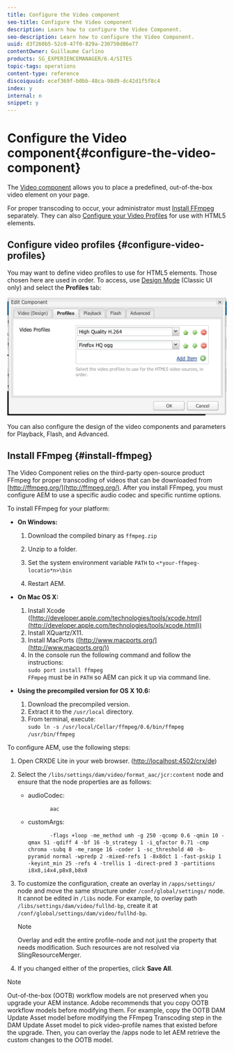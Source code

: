 ```yaml
---
title: Configure the Video component
seo-title: Configure the Video component
description: Learn how to configure the Video Component.
seo-description: Learn how to configure the Video Component.
uuid: d3f260b5-52c0-47f0-829a-230750d86e77
contentOwner: Guillaume Carlino
products: SG_EXPERIENCEMANAGER/6.4/SITES
topic-tags: operations
content-type: reference
discoiquuid: ecef369f-b0bb-48ca-98d9-dc42d1f5f8c4
index: y
internal: n
snippet: y
---
```


# Configure the Video component{#configure-the-video-component}

The [Video component](../../../sites/authoring/using/default-components-foundation.md#video) allows you to place a predefined, out-of-the-box video element on your page.

For proper transcoding to occur, your administrator must [Install FFmpeg](#installingffmpeg) separately. They can also [Configure your Video Profiles](#configuringvideoprofiles) for use with HTML5 elements.

## Configure video profiles {#configure-video-profiles}

<!--
Comment Type: remark
Last Modified By: Alison Heimoz (aheimoz)
Last Modified Date: 2017-11-30T04:59:43.351-0500
<p>use case?</p>
-->

You may want to define video profiles to use for HTML5 elements. Those chosen here are used in order. To access, use [Design Mode](../../../sites/authoring/using/default-components-designmode.md) (Classic UI only) and select the **Profiles** tab:

![](assets/chlimage_1-358.png)

You can also configure the design of the video components and parameters for Playback, Flash, and Advanced.

## Install FFmpeg {#install-ffmpeg}

The Video Component relies on the third-party open-source product FFmpeg for proper transcoding of videos that can be downloaded from [http://ffmpeg.org/](http://ffmpeg.org/). After you install FFmpeg, you must configure AEM to use a specific audio codec and specific runtime options.

To install FFmpeg for your platform:

* **On Windows:**

    1. Download the compiled binary as `ffmpeg.zip`  
    
    1. Unzip to a folder.  
    1. Set the system environment variable `PATH` to `<*your-ffmpeg-locatio*n>\bin`  
    
    1. Restart AEM.

* **On Mac OS X:**

    1. Install Xcode ([http://developer.apple.com/technologies/tools/xcode.html](http://developer.apple.com/technologies/tools/xcode.html))
    1. Install XQuartz/X11.
    1. Install MacPorts ([http://www.macports.org/](http://www.macports.org/))
    1. In the console run the following command and follow the instructions:  
       `sudo port install ffmpeg`   
       `FFmpeg` must be in `PATH` so AEM can pick it up via command line.

* **Using the precompiled version for OS X 10.6:**

    1. Download the precompiled version.
    1. Extract it to the `/usr/local` directory.
    1. From terminal, execute:  
       `sudo ln -s /usr/local/Cellar/ffmpeg/0.6/bin/ffmpeg /usr/bin/ffmpeg`

To configure AEM, use the following steps:

1. Open CRXDE Lite in your web browser. ([http://localhost:4502/crx/de](http://localhost:4502/crx/de))
1. Select the `/libs/settings/dam/video/format_aac/jcr:content` node and ensure that the node properties are as follows:

    * audioCodec:     
    
      ```    
             aac
      ```    
    
    * customArgs:     
    
      ```    
             -flags +loop -me_method umh -g 250 -qcomp 0.6 -qmin 10 -qmax 51 -qdiff 4 -bf 16 -b_strategy 1 -i_qfactor 0.71 -cmp chroma -subq 8 -me_range 16 -coder 1 -sc_threshold 40 -b-pyramid normal -wpredp 2 -mixed-refs 1 -8x8dct 1 -fast-pskip 1 -keyint_min 25 -refs 4 -trellis 1 -direct-pred 3 -partitions i8x8,i4x4,p8x8,b8x8
      ```

1. To customize the configuration, create an overlay in `/apps/settings/` node and move the same structure under `/conf/global/settings/` node. It cannot be edited in `/libs` node. For example, to overlay path `/libs/settings/dam/video/fullhd-bp`, create it at `/conf/global/settings/dam/video/fullhd-bp`.

   >[!NOTE]
   >
   >Overlay and edit the entire profile-node and not just the property that needs modification. Such resources are not resolved via SlingResourceMerger.

1. If you changed either of the properties, click **Save All**.

>[!NOTE]
>
>Out-of-the-box (OOTB) workflow models are not preserved when you upgrade your AEM instance. Adobe recommends that you copy OOTB workflow models before modifying them. For example, copy the OOTB DAM Update Asset model before modifying the FFmpeg Transcoding step in the DAM Update Asset model to pick video-profile names that existed before the upgrade. Then, you can overlay the /apps node to let AEM retrieve the custom changes to the OOTB model.


